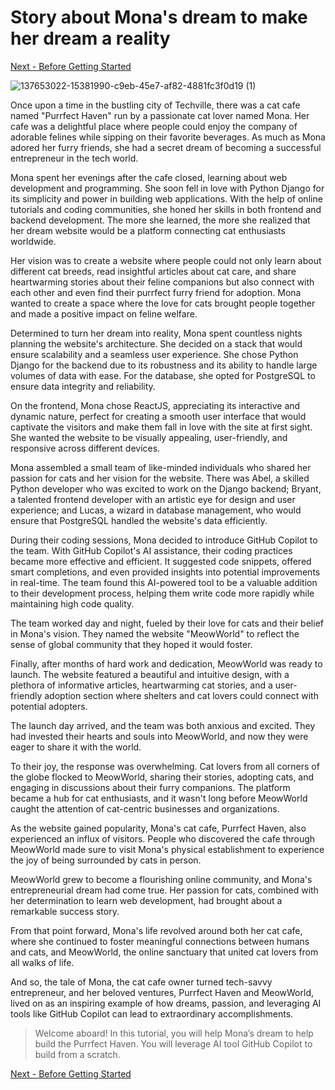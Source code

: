 # Story about Mona's dream to make her dream a reality

[Next - Before Getting Started](../2_BeforeGettingStarted/README.md)

![137653022-15381990-c9eb-45e7-af82-4881fc3f0d19 (1)](https://user-images.githubusercontent.com/5396174/172204919-9ffb3993-1670-492e-a739-2efc25f9e8c3.gif)

Once upon a time in the bustling city of Techville, there was a cat cafe named "Purrfect Haven" run by a passionate cat lover named Mona. Her cafe was a delightful place where people could enjoy the company of adorable felines while sipping on their favorite beverages. As much as Mona adored her furry friends, she had a secret dream of becoming a successful entrepreneur in the tech world.

Mona spent her evenings after the cafe closed, learning about web development and programming. She soon fell in love with Python Django for its simplicity and power in building web applications. With the help of online tutorials and coding communities, she honed her skills in both frontend and backend development. The more she learned, the more she realized that her dream website would be a platform connecting cat enthusiasts worldwide.

Her vision was to create a website where people could not only learn about different cat breeds, read insightful articles about cat care, and share heartwarming stories about their feline companions but also connect with each other and even find their purrfect furry friend for adoption. Mona wanted to create a space where the love for cats brought people together and made a positive impact on feline welfare.

Determined to turn her dream into reality, Mona spent countless nights planning the website's architecture. She decided on a stack that would ensure scalability and a seamless user experience. She chose Python Django for the backend due to its robustness and its ability to handle large volumes of data with ease. For the database, she opted for PostgreSQL to ensure data integrity and reliability.

On the frontend, Mona chose ReactJS, appreciating its interactive and dynamic nature, perfect for creating a smooth user interface that would captivate the visitors and make them fall in love with the site at first sight. She wanted the website to be visually appealing, user-friendly, and responsive across different devices.

Mona assembled a small team of like-minded individuals who shared her passion for cats and her vision for the website. There was Abel, a skilled Python developer who was excited to work on the Django backend; Bryant, a talented frontend developer with an artistic eye for design and user experience; and Lucas, a wizard in database management, who would ensure that PostgreSQL handled the website's data efficiently.

During their coding sessions, Mona decided to introduce GitHub Copilot to the team. With GitHub Copilot's AI assistance, their coding practices became more effective and efficient. It suggested code snippets, offered smart completions, and even provided insights into potential improvements in real-time. The team found this AI-powered tool to be a valuable addition to their development process, helping them write code more rapidly while maintaining high code quality.

The team worked day and night, fueled by their love for cats and their belief in Mona's vision. They named the website "MeowWorld" to reflect the sense of global community that they hoped it would foster.

Finally, after months of hard work and dedication, MeowWorld was ready to launch. The website featured a beautiful and intuitive design, with a plethora of informative articles, heartwarming cat stories, and a user-friendly adoption section where shelters and cat lovers could connect with potential adopters.

The launch day arrived, and the team was both anxious and excited. They had invested their hearts and souls into MeowWorld, and now they were eager to share it with the world.

To their joy, the response was overwhelming. Cat lovers from all corners of the globe flocked to MeowWorld, sharing their stories, adopting cats, and engaging in discussions about their furry companions. The platform became a hub for cat enthusiasts, and it wasn't long before MeowWorld caught the attention of cat-centric businesses and organizations.

As the website gained popularity, Mona's cat cafe, Purrfect Haven, also experienced an influx of visitors. People who discovered the cafe through MeowWorld made sure to visit Mona's physical establishment to experience the joy of being surrounded by cats in person.

MeowWorld grew to become a flourishing online community, and Mona's entrepreneurial dream had come true. Her passion for cats, combined with her determination to learn web development, had brought about a remarkable success story.

From that point forward, Mona's life revolved around both her cat cafe, where she continued to foster meaningful connections between humans and cats, and MeowWorld, the online sanctuary that united cat lovers from all walks of life.

And so, the tale of Mona, the cat cafe owner turned tech-savvy entrepreneur, and her beloved ventures, Purrfect Haven and MeowWorld, lived on as an inspiring example of how dreams, passion, and leveraging AI tools like GitHub Copilot can lead to extraordinary accomplishments.

> Welcome aboard! In this tutorial, you will help Mona’s dream to help build the Purrfect Haven. You will leverage AI tool GitHub Copilot to build from a scratch.

[Next - Before Getting Started](../2_BeforeGettingStarted/README.md)